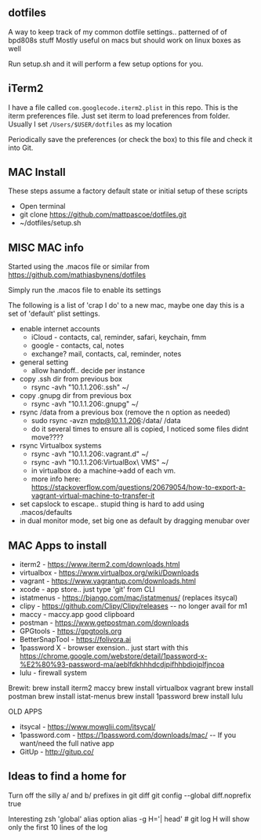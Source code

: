 dotfiles
--------

A way to keep track of my common dotfile settings.. patterned of of bpd808s stuff
Mostly useful on macs but should work on linux boxes as well

Run setup.sh and it will perform a few setup options for you.

iTerm2
------

I have a file called `com.googlecode.iterm2.plist` in this repo. This is the iterm preferences file.
Just set iterm to load preferences from folder. Usually I set `/Users/$USER/dotfiles` as my location

Periodically save the preferences (or check the box) to this file and check it into Git.


MAC Install
--------
These steps assume a factory default state or initial setup of these scripts

* Open terminal
* git clone https://github.com/mattpascoe/dotfiles.git
* ~/dotfiles/setup.sh

MISC MAC info
--------
Started using the .macos file or similar from https://github.com/mathiasbynens/dotfiles

Simply run the .macos file to enable its settings

The following is a list of 'crap I do' to a new mac, maybe one day this is a set of 'default' plist settings.

* enable internet accounts
	* iCloud - contacts, cal, reminder, safari, keychain, fmm
	* google - contacts, cal, notes
	* exchange? mail, contacts, cal, reminder, notes
* general setting
	* allow handoff.. decide per instance
* copy .ssh dir from previous box
  * rsync -avh "10.1.1.206:.ssh" ~/
* copy .gnupg dir from previous box
  * rsync -avh "10.1.1.206:.gnupg" ~/
* rsync /data from a previous box (remove the n option as needed)
  * sudo rsync -avzn mdp@10.1.1.206:/data/ /data
  * do it several times to ensure all is copied, I noticed some files didnt move????
* rsync Virtualbox systems
  * rsync -avh "10.1.1.206:.vagrant.d" ~/
  * rsync -avh "10.1.1.206:VirtualBox\ VMS" ~/
  * in virtualbox do a machine->add of each vm.
  * more info here: https://stackoverflow.com/questions/20679054/how-to-export-a-vagrant-virtual-machine-to-transfer-it
* set capslock to escape.. stupid thing is hard to add using .macos/defaults
* in dual monitor mode, set big one as default by dragging menubar over


MAC Apps to install
---------------

* iterm2 - https://www.iterm2.com/downloads.html
* virtualbox - https://www.virtualbox.org/wiki/Downloads
* vagrant - https://www.vagrantup.com/downloads.html
* xcode - app store.. just type 'git' from CLI
* istatmenus - https://bjango.com/mac/istatmenus/ (replaces itsycal)
* clipy - https://github.com/Clipy/Clipy/releases -- no longer avail for m1
* maccy - maccy.app good clipboard
* postman - https://www.getpostman.com/downloads
* GPGtools - https://gpgtools.org
* BetterSnapTool - https://folivora.ai
* 1password X - browser exension.. just start with this https://chrome.google.com/webstore/detail/1password-x-%E2%80%93-password-ma/aeblfdkhhhdcdjpifhhbdiojplfjncoa
* lulu - firewall system


Brewit:
brew install iterm2 maccy
brew install virtualbox vagrant
brew install postman
brew install istat-menus
brew install 1password
brew install lulu

OLD APPS
* itsycal - https://www.mowglii.com/itsycal/
* 1password.com - https://1password.com/downloads/mac/ -- If you want/need the full native app
* GitUp - http://gitup.co/



Ideas to find a home for
------------------------
Turn off the silly a/ and b/ prefixes in git diff
    git config --global diff.noprefix true

Interesting zsh 'global' alias option
  alias -g H='| head'  # git log H will show only the first 10 lines of the log
